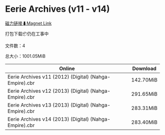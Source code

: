 # Eerie Archives (v11 - v14)

[磁力链接⬇Magnet Link](magnet:?xt=urn:btih:a303ee621a1555fd56ae807d4db36502b159d248&dn=Eerie%20Archives%20%28v11%20-%20v14%29)

打包下载📦仍在工事中

文件数：4

总大小：1001.05MiB

Online | Download
--- | ---
Eerie Archives v11 (2012) (Digital) (Nahga-Empire).cbr | 142.70MiB
Eerie Archives v12 (2013) (Digital) (Nahga-Empire).cbr | 291.65MiB
Eerie Archives v13 (2013) (Digital) (Nahga-Empire).cbr | 283.31MiB
Eerie Archives v14 (2013) (Digital) (Nahga-Empire).cbr | 283.40MiB